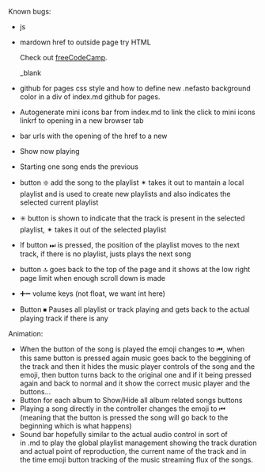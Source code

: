 Known bugs: 
- js
- mardown href to outside page try HTML <p>Check out <a href="https://www.freecodecamp.org/">freeCodeCamp</a>.</p> _blank
- github for pages css style and how to define new .nefasto background color in a div of index.md github for pages.

- Autogenerate mini icons bar from index.md to link the click to mini icons linkrf to opening in a new browser tab
- bar urls with the opening of the href to a new 
- Show now playing
- Starting one song ends the previous
- button ❇️ add the song to the playlist ✴ takes it out to mantain a local playlist and is used to create new playlists and also indicates the selected current playlist
- ✳️ button is shown to indicate that the track is present in the selected playlist, ✴ takes it out of the selected playlist
- If button ⏭ is pressed, the position of the playlist moves to the next track, if there is no playlist, justs plays the next song
- button 🔝 goes back to the top of the page and it shows at the low right page limit when enough scroll down is made
- ➕➖ volume keys (not float, we want int here)
- Button ⏹ Pauses all playlist or track playing and gets back to the actual playing track if there is any

Animation:
- When the button of the song is played the emoji changes to ⏮, when this same button is pressed again music goes back to the beggining of the track 
and then it hides the music player controls of the song and the emoji, then button turns back to the original one and if it being pressed again and back to normal and it show the correct music player and the buttons...
- Button for each album to Show/Hide all album related songs buttons 
- Playing a song directly in the controller changes the emoji to ⏮ (meaning that the button is pressed the song will go back to the beginning which is what happens)
- Sound bar hopefully similar to the actual audio control in sort of <div> in .md to play the global playlist management showing the track duration and actual point of reproduction, the current name of the track and in the time emoji button tracking of the music streaming flux of the songs.
